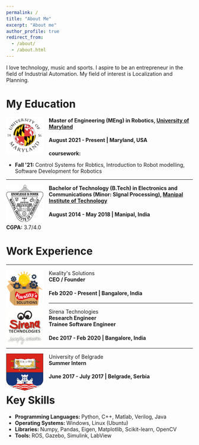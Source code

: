 ```yaml
---
permalink: /
title: "About Me"
excerpt: "About me"
author_profile: true
redirect_from: 
  - /about/
  - /about.html
---
```


I love technology, music and sports. I aspire to be an entrepreneur in the field of Industrial Automation. My field of interest is Localization and Planning. 

# My Education
<img align="left" height="100" width="100" src="../images/umd.jpg" style="padding-right:15px">

**Master of Engineering (MEng) in Robotics, [University of Maryland](https://www.umd.edu/)**
#### August 2021 - Present | Maryland, USA
<strong>coursework:</strong>
* <strong>Fall '21: </strong>Control Systems for Robtics, Introduction to Robot modelling, Software Development for Robotics <br>

-----
<img align="left" height="100" width="100" src="../images/mit.png" style="padding-right:15px">

**Bachelor of Technology (B.Tech) in Electronics and Communications (Minor: SIgnal Processing), [Manipal Institute of Technology](https://manipal.edu/mit.html)**
#### August 2014 - May 2018 | Manipal, India
<strong>CGPA:</strong> 3.7/4.0 <br>

# Work Experience
-----
<img align="left" height="100" width="100" src="../images/Kwality-classic.png" style="padding-right:15px">

Kwality's Solutions<br>
**CEO / Founder**
#### Feb 2020 - Present | Bangalore, India<br>

-----
<img align="left" height="100" width="100" src="../images/sirena.jpeg" style="padding-right:15px">

Sirena Technologies<br>
**Research Engineer**<br>
**Trainee Software Engineer**
#### Dec 2017 - Feb 2020 | Bangalore, India<br>

-----
<img align="left" height="100" width="100" src="../images/ub.png" style="padding-right:15px">

University of Belgrade<br>
**Summer Intern**
#### June 2017 - July 2017 | Belgrade, Serbia<br>

# Key Skills
* <strong> Programming Languages: </strong> Python, C++, Matlab, Verilog, Java <br>
* <strong> Operating Systems: </strong> Windows, Linux (Ubuntu) <br>
* <strong> Libraries: </strong> Numpy, Pandas, Eigen, Matplotlib, Scikit-learn, OpenCV <br>
* <strong> Tools: </strong> ROS, Gazebo, Simulink, LabView <br>
